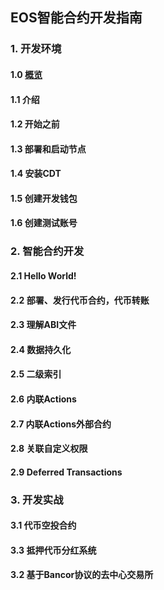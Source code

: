 ## EOS智能合约开发指南
### 1. 开发环境
#### 1.0 [概览](1.md)
#### 1.1 介绍
#### 1.2 开始之前
#### 1.3 部署和启动节点
#### 1.4 安装CDT
#### 1.5 创建开发钱包
#### 1.6 创建测试账号
### 2. 智能合约开发
#### 2.1 Hello World!
#### 2.2 部署、发行代币合约，代币转账
#### 2.3 理解ABI文件
#### 2.4 数据持久化
#### 2.5 二级索引
#### 2.6 内联Actions
#### 2.7 内联Actions外部合约
#### 2.8 关联自定义权限
#### 2.9 Deferred Transactions
### 3. 开发实战
#### 3.1 代币空投合约
#### 3.3 抵押代币分红系统
#### 3.2 基于Bancor协议的去中心交易所